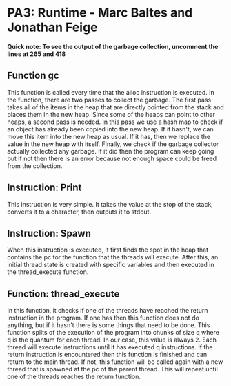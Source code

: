 # PA3: Runtime - Marc Baltes and Jonathan Feige
**Quick note: To see the output of the garbage collection, uncomment the lines at 265 and 418**

## Function gc
This function is called every time that the alloc instruction is executed. In the function, there are two passes to collect the garbage. The first pass takes all of the items in the heap that are directly pointed from the stack and places them in the new heap. Since some of the heaps can point to other heaps, a second pass is needed. In this pass we use a hash map to check if an object has already been copied into the new heap. If it hasn't, we can move this item into the new heap as usual. If it has, then we replace the value in the new heap with itself. Finally, we check if the garbage collector actually collected any garbage. If it did then the program can keep going but if not then there is an error because not enough space could be freed from the collection.

## Instruction: Print
This instruction is very simple. It takes the value at the stop of the stack, converts it to a character, then outputs it to stdout.

## Instruction: Spawn
When this instruction is executed, it first finds the spot in the heap that contains the pc for the function that the threads will execute. After this, an initial thread state is created with specific variables and then executed in the thread_execute function.

## Function: thread_execute
In this function, it checks if one of the threads have reached the return instruction in the program. If one has then this function does not do anything, but if it hasn't there is some things that need to be done. This function splits of the execution of the program into chunks of size q where q is the quantum for each thread. In our case, this value is always 2. Each thread will execute instructions until it has executed q instructions. If the return instruction is encountered then this function is finished and can return to the main thread. If not, this function will be called again with a new thread that is spawned at the pc of the parent thread. This will repeat until one of the threads reaches the return function.





